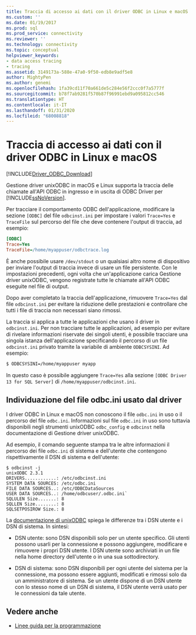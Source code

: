 ```yaml
---
title: Traccia di accesso ai dati con il driver ODBC in Linux e macOS | Microsoft Docs
ms.custom: ''
ms.date: 01/19/2017
ms.prod: sql
ms.prod_service: connectivity
ms.reviewer: ''
ms.technology: connectivity
ms.topic: conceptual
helpviewer_keywords:
- data access tracing
- tracing
ms.assetid: 3149173a-588e-47a0-9f50-edb8e9adf5e8
author: MightyPen
ms.author: genemi
ms.openlocfilehash: 1fa39cd11f70a661de5c284e56f2ccc0f7a5777f
ms.sourcegitcommit: b78f7ab9281f570b87f96991ebd9a095812cc546
ms.translationtype: HT
ms.contentlocale: it-IT
ms.lasthandoff: 01/31/2020
ms.locfileid: "68008818"
---
```

# <a name="data-access-tracing-with-the-odbc-driver-on-linux-and-macos"></a>Traccia di accesso ai dati con il driver ODBC in Linux e macOS

[!INCLUDE[Driver_ODBC_Download](../../../includes/driver_odbc_download.md)]

Gestione driver unixODBC in macOS e Linux supporta la traccia delle chiamate all'API ODBC in ingresso e in uscita di ODBC Driver per [!INCLUDE[ssNoVersion](../../../includes/ssnoversion-md.md)].

Per tracciare il comportamento ODBC dell'applicazione, modificare la sezione `[ODBC]` del file `odbcinst.ini` per impostare i valori `Trace=Yes` e `TraceFile` sul percorso del file che deve contenere l'output di traccia, ad esempio:

```ini
[ODBC]
Trace=Yes
TraceFile=/home/myappuser/odbctrace.log
```

È anche possibile usare `/dev/stdout` o un qualsiasi altro nome di dispositivo per inviare l'output di traccia invece di usare un file persistente. Con le impostazioni precedenti, ogni volta che un'applicazione carica Gestione driver unixODBC, vengono registrate tutte le chiamate all'API ODBC eseguite nel file di output.

Dopo aver completato la traccia dell'applicazione, rimuovere `Trace=Yes` dal file `odbcinst.ini` per evitare la riduzione delle prestazioni e controllare che tutti i file di traccia non necessari siano rimossi.

La traccia si applica a tutte le applicazioni che usano il driver in `odbcinst.ini`. Per non tracciare tutte le applicazioni, ad esempio per evitare di rivelare informazioni riservate dei singoli utenti, è possibile tracciare una singola istanza dell'applicazione specificando il percorso di un file `odbcinst.ini` privato tramite la variabile di ambiente `ODBCSYSINI`. Ad esempio:

```bash
$ ODBCSYSINI=/home/myappuser myapp
```

In questo caso è possibile aggiungere `Trace=Yes` alla sezione `[ODBC Driver 13 for SQL Server]` di `/home/myappuser/odbcinst.ini`.

## <a name="determining-which-odbcini-file-the-driver-is-using"></a>Individuazione del file odbc.ini usato dal driver

I driver ODBC in Linux e macOS non conoscono il file `odbc.ini` in uso o il percorso del file `odbc.ini`. Informazioni sul file `odbc.ini` in uso sono tuttavia disponibili negli strumenti unixODBC `odbc_config` e `odbcinst` nella documentazione di Gestione driver unixODBC.

Ad esempio, il comando seguente stampa tra le altre informazioni il percorso dei file `odbc.ini` di sistema e dell'utente che contengono rispettivamente il DSN di sistema e dell'utente:

```
$ odbcinst -j
unixODBC 2.3.1
DRIVERS............: /etc/odbcinst.ini
SYSTEM DATA SOURCES: /etc/odbc.ini
FILE DATA SOURCES..: /etc/ODBCDataSources
USER DATA SOURCES..: /home/odbcuser/.odbc.ini`
SQLULEN Size.......: 8
SQLLEN Size........: 8
SQLSETPOSIROW Size.: 8
```

La [documentazione di unixODBC](http://www.unixodbc.org/doc/UserManual/) spiega le differenze tra i DSN utente e i DSN di sistema. In sintesi:

- DSN utente: sono DSN disponibili solo per un utente specifico. Gli utenti possono usarli per la connessione e possono aggiungere, modificare e rimuovere i propri DSN utente. I DSN utente sono archiviati in un file nella home directory dell'utente o in una sua sottodirectory.

- DSN di sistema: sono DSN disponibili per ogni utente del sistema per la connessione, ma possono essere aggiunti, modificati e rimossi solo da un amministratore di sistema. Se un utente dispone di un DSN utente con lo stesso nome di un DSN di sistema, il DSN utente verrà usato per le connessioni da tale utente.

## <a name="see-also"></a>Vedere anche

- [Linee guida per la programmazione](../../../connect/odbc/linux-mac/programming-guidelines.md)
